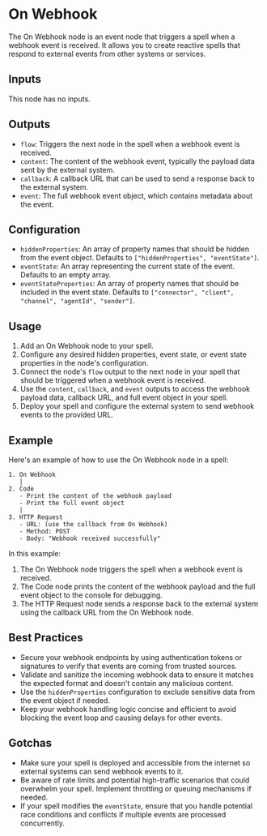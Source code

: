 # On Webhook

The On Webhook node is an event node that triggers a spell when a webhook event is received. It allows you to create reactive spells that respond to external events from other systems or services.

## Inputs

This node has no inputs.

## Outputs

- `flow`: Triggers the next node in the spell when a webhook event is received.
- `content`: The content of the webhook event, typically the payload data sent by the external system.
- `callback`: A callback URL that can be used to send a response back to the external system.
- `event`: The full webhook event object, which contains metadata about the event.

## Configuration

- `hiddenProperties`: An array of property names that should be hidden from the event object. Defaults to `["hiddenProperties", "eventState"]`.
- `eventState`: An array representing the current state of the event. Defaults to an empty array.
- `eventStateProperties`: An array of property names that should be included in the event state. Defaults to `["connector", "client", "channel", "agentId", "sender"]`.

## Usage

1. Add an On Webhook node to your spell.
2. Configure any desired hidden properties, event state, or event state properties in the node's configuration.
3. Connect the node's `flow` output to the next node in your spell that should be triggered when a webhook event is received.
4. Use the `content`, `callback`, and `event` outputs to access the webhook payload data, callback URL, and full event object in your spell.
5. Deploy your spell and configure the external system to send webhook events to the provided URL.

## Example

Here's an example of how to use the On Webhook node in a spell:

```
1. On Webhook
   |
2. Code
   - Print the content of the webhook payload
   - Print the full event object
   |
3. HTTP Request
   - URL: (use the callback from On Webhook)
   - Method: POST
   - Body: "Webhook received successfully"
```

In this example:
1. The On Webhook node triggers the spell when a webhook event is received.
2. The Code node prints the content of the webhook payload and the full event object to the console for debugging.
3. The HTTP Request node sends a response back to the external system using the callback URL from the On Webhook node.

## Best Practices

- Secure your webhook endpoints by using authentication tokens or signatures to verify that events are coming from trusted sources.
- Validate and sanitize the incoming webhook data to ensure it matches the expected format and doesn't contain any malicious content.
- Use the `hiddenProperties` configuration to exclude sensitive data from the event object if needed.
- Keep your webhook handling logic concise and efficient to avoid blocking the event loop and causing delays for other events.

## Gotchas

- Make sure your spell is deployed and accessible from the internet so external systems can send webhook events to it.
- Be aware of rate limits and potential high-traffic scenarios that could overwhelm your spell. Implement throttling or queuing mechanisms if needed.
- If your spell modifies the `eventState`, ensure that you handle potential race conditions and conflicts if multiple events are processed concurrently.